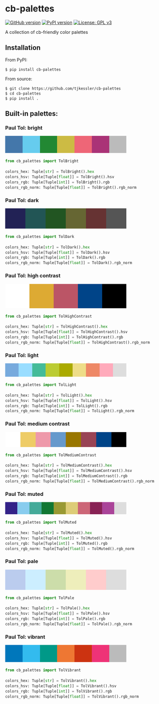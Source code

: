 # cb-palettes

[![GitHub version](https://badge.fury.io/gh/tjkessler%2Fcb-palettes.svg)](https://badge.fury.io/gh/tjkessler%2Fcb-palettes)
[![PyPI version](https://badge.fury.io/py/cb-palettes.svg)](https://badge.fury.io/py/cb-palettes)
[![License: GPL v3](https://img.shields.io/badge/License-GPLv3-blue.svg)](https://raw.githubusercontent.com/tjkessler/cb-palettes/master/LICENSE.txt)

A collection of cb-friendly color palettes

## Installation

From PyPI:

```
$ pip install cb-palettes
```

From source:

```
$ git clone https://github.com/tjkessler/cb-palettes
$ cd cb-palettes
$ pip install .
```

## Built-in palettes:

### Paul Tol: bright

![tolbright](./docs/img/tolbright.png)

```python
from cb_palettes import TolBright

colors_hex: Tuple[str] = TolBright().hex
colors_hsv: Tuple[Tuple[float]] = TolBright().hsv
colors_rgb: Tuple[Tuple[int]] = TolBright().rgb
colors_rgb_norm: Tuple[Tuple[float]] = TolBright().rgb_norm
```

### Paul Tol: dark

![toldark](./docs/img/toldark.png)

```python
from cb_palettes import TolDark

colors_hex: Tuple[str] = TolDark().hex
colors_hsv: Tuple[Tuple[float]] = TolDark().hsv
colors_rgb: Tuple[Tuple[int]] = TolDark().rgb
colors_rgb_norm: Tuple[Tuple[float]] = TolDark().rgb_norm
```

### Paul Tol: high contrast

![tolhighcontrast](./docs/img/tolhighcontrast.png)

```python
from cb_palettes import TolHighContrast

colors_hex: Tuple[str] = TolHighContrast().hex
colors_hsv: Tuple[Tuple[float]] = TolHighContrast().hsv
colors_rgb: Tuple[Tuple[int]] = TolHighContrast().rgb
colors_rgb_norm: Tuple[Tuple[float]] = TolHighContrast().rgb_norm
```

### Paul Tol: light

![tollight](./docs/img/tollight.png)

```python
from cb_palettes import TolLight

colors_hex: Tuple[str] = TolLight().hex
colors_hsv: Tuple[Tuple[float]] = TolLight().hsv
colors_rgb: Tuple[Tuple[int]] = TolLight().rgb
colors_rgb_norm: Tuple[Tuple[float]] = TolLight().rgb_norm
```

### Paul Tol: medium contrast

![tolmediumcontrast](./docs/img/tolmediumcontrast.png)

```python
from cb_palettes import TolMediumContrast

colors_hex: Tuple[str] = TolMediumContrast().hex
colors_hsv: Tuple[Tuple[float]] = TolMediumContrast().hsv
colors_rgb: Tuple[Tuple[int]] = TolMediumContrast().rgb
colors_rgb_norm: Tuple[Tuple[float]] = TolMediumContrast().rgb_norm
```

### Paul Tol: muted

![tolmuted](./docs/img/tolmuted.png)

```python
from cb_palettes import TolMuted

colors_hex: Tuple[str] = TolMuted().hex
colors_hsv: Tuple[Tuple[float]] = TolMuted().hsv
colors_rgb: Tuple[Tuple[int]] = TolMuted().rgb
colors_rgb_norm: Tuple[Tuple[float]] = TolMuted().rgb_norm
```

### Paul Tol: pale

![tolpale](./docs/img/tolpale.png)

```python
from cb_palettes import TolPale

colors_hex: Tuple[str] = TolPale().hex
colors_hsv: Tuple[Tuple[float]] = TolPale().hsv
colors_rgb: Tuple[Tuple[int]] = TolPale().rgb
colors_rgb_norm: Tuple[Tuple[float]] = TolPale().rgb_norm
```

### Paul Tol: vibrant

![tolvibrant](./docs/img/tolvibrant.png)

```python
from cb_palettes import TolVibrant

colors_hex: Tuple[str] = TolVibrant().hex
colors_hsv: Tuple[Tuple[float]] = TolVibrant().hsv
colors_rgb: Tuple[Tuple[int]] = TolVibrant().rgb
colors_rgb_norm: Tuple[Tuple[float]] = TolVibrant().rgb_norm
```
